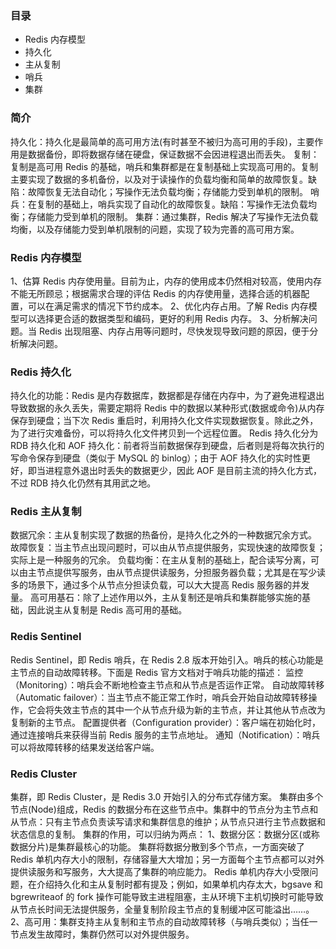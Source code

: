 ### 目录

- Redis 内存模型
- 持久化
- 主从复制
- 哨兵
- 集群

### 简介

持久化：持久化是最简单的高可用方法(有时甚至不被归为高可用的手段)，主要作用是数据备份，即将数据存储在硬盘，保证数据不会因进程退出而丢失。
复制：复制是高可用 Redis 的基础，哨兵和集群都是在复制基础上实现高可用的。复制主要实现了数据的多机备份，以及对于读操作的负载均衡和简单的故障恢复。缺陷：故障恢复无法自动化；写操作无法负载均衡；存储能力受到单机的限制。
哨兵：在复制的基础上，哨兵实现了自动化的故障恢复。缺陷：写操作无法负载均衡；存储能力受到单机的限制。
集群：通过集群，Redis 解决了写操作无法负载均衡，以及存储能力受到单机限制的问题，实现了较为完善的高可用方案。

### Redis 内存模型

1、估算 Redis 内存使用量。目前为止，内存的使用成本仍然相对较高，使用内存不能无所顾忌；根据需求合理的评估 Redis 的内存使用量，选择合适的机器配置，可以在满足需求的情况下节约成本。
2、优化内存占用。了解 Redis 内存模型可以选择更合适的数据类型和编码，更好的利用 Redis 内存。
3、分析解决问题。当 Redis 出现阻塞、内存占用等问题时，尽快发现导致问题的原因，便于分析解决问题。

### Redis 持久化

持久化的功能：Redis 是内存数据库，数据都是存储在内存中，为了避免进程退出导致数据的永久丢失，需要定期将 Redis 中的数据以某种形式(数据或命令)从内存保存到硬盘；当下次 Redis 重启时，利用持久化文件实现数据恢复。除此之外，为了进行灾难备份，可以将持久化文件拷贝到一个远程位置。
Redis 持久化分为 RDB 持久化和 AOF 持久化：前者将当前数据保存到硬盘，后者则是将每次执行的写命令保存到硬盘（类似于 MySQL 的 binlog）；由于 AOF 持久化的实时性更好，即当进程意外退出时丢失的数据更少，因此 AOF 是目前主流的持久化方式，不过 RDB 持久化仍然有其用武之地。

### Redis 主从复制

数据冗余：主从复制实现了数据的热备份，是持久化之外的一种数据冗余方式。
故障恢复：当主节点出现问题时，可以由从节点提供服务，实现快速的故障恢复；实际上是一种服务的冗余。
负载均衡：在主从复制的基础上，配合读写分离，可以由主节点提供写服务，由从节点提供读服务，分担服务器负载；尤其是在写少读多的场景下，通过多个从节点分担读负载，可以大大提高 Redis 服务器的并发量。
高可用基石：除了上述作用以外，主从复制还是哨兵和集群能够实施的基础，因此说主从复制是 Redis 高可用的基础。

### Redis Sentinel

Redis Sentinel，即 Redis 哨兵，在 Redis 2.8 版本开始引入。哨兵的核心功能是主节点的自动故障转移。下面是 Redis 官方文档对于哨兵功能的描述：
监控（Monitoring）：哨兵会不断地检查主节点和从节点是否运作正常。
自动故障转移（Automatic failover）：当主节点不能正常工作时，哨兵会开始自动故障转移操作，它会将失效主节点的其中一个从节点升级为新的主节点，并让其他从节点改为复制新的主节点。
配置提供者（Configuration provider）：客户端在初始化时，通过连接哨兵来获得当前 Redis 服务的主节点地址。
通知（Notification）：哨兵可以将故障转移的结果发送给客户端。

### Redis Cluster

集群，即 Redis Cluster，是 Redis 3.0 开始引入的分布式存储方案。
集群由多个节点(Node)组成，Redis 的数据分布在这些节点中。集群中的节点分为主节点和从节点：只有主节点负责读写请求和集群信息的维护；从节点只进行主节点数据和状态信息的复制。
集群的作用，可以归纳为两点：
1、数据分区：数据分区(或称数据分片)是集群最核心的功能。
集群将数据分散到多个节点，一方面突破了 Redis 单机内存大小的限制，存储容量大大增加；另一方面每个主节点都可以对外提供读服务和写服务，大大提高了集群的响应能力。
Redis 单机内存大小受限问题，在介绍持久化和主从复制时都有提及；例如，如果单机内存太大，bgsave 和 bgrewriteaof 的 fork 操作可能导致主进程阻塞，主从环境下主机切换时可能导致从节点长时间无法提供服务，全量复制阶段主节点的复制缓冲区可能溢出……。
2、高可用：集群支持主从复制和主节点的自动故障转移（与哨兵类似）；当任一节点发生故障时，集群仍然可以对外提供服务。
